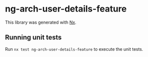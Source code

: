 # ng-arch-user-details-feature

This library was generated with [Nx](https://nx.dev).

## Running unit tests

Run `nx test ng-arch-user-details-feature` to execute the unit tests.
